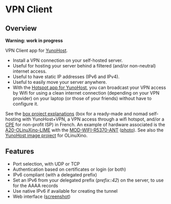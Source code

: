 # VPN Client
## Overview

**Warning: work in progress**

VPN Client app for [YunoHost](http://yunohost.org/).

* Install a VPN connection on your self-hosted server.
* Useful for hosting your server behind a filtered (and/or non-neutral) internet access.
* Useful to have static IP addresses (IPv6 and IPv4).
* Useful to easily move your server anywhere.
* With the [Hotspot app for YunoHost](https://github.com/jvaubourg/hotspot_ynh), you can broadcast your VPN access by Wifi for using a clean internet connection (depending on your VPN provider) on your laptop (or those of your friends) without have to configure it.

See the <a href="https://raw.githubusercontent.com/jvaubourg/hotspot_ynh/master/docs/box-project_french.pdf?raw=true">box project explanations</a> (box for a ready-made and nomad self-hosting with YunoHost+VPN, a VPN access through a wifi hotspot, and/or a <a href="https://en.wikipedia.org/wiki/Customer-premises_equipment">CPE</a> for non-profit ISP) in French. An example of hardware associated is the <a href="https://www.olimex.com/Products/OLinuXino/A20/A20-OLinuXino-LIME/open-source-hardware">A20-OLinuXino-LIME</a> with the <a href="https://www.olimex.com/Products/USB-Modules/MOD-WIFI-R5370-ANT/">MOD-WIFI-R5370-ANT</a> (<a href="https://raw.githubusercontent.com/jvaubourg/hotspot_ynh/master/docs/box-project.png">photo</a>). See also the <a href="https://github.com/bleuchtang/olinuxino-a20-lime">YunoHost image project</a> for OLinuXino.

## Features

* Port selection, with UDP or TCP
* Authentication based on certificates or login (or both)
* IPv6 compliant (with a delegated prefix)
* Set an IPv6 from your delegated prefix (*prefix::42*) on the server, to use for the AAAA records
* Use native IPv6 if available for creating the tunnel
* Web interface ([screenshot](https://raw.githubusercontent.com/jvaubourg/vpnclient_ynh/master/screenshot.png))

